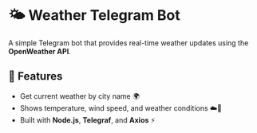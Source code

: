 # 🌤 Weather Telegram Bot

A simple Telegram bot that provides real-time weather updates using the **OpenWeather API**.

## 🚀 Features
- Get current weather by city name 🌍
- Shows temperature, wind speed, and weather conditions ☁️💨
- Built with **Node.js**, **Telegraf**, and **Axios** ⚡
